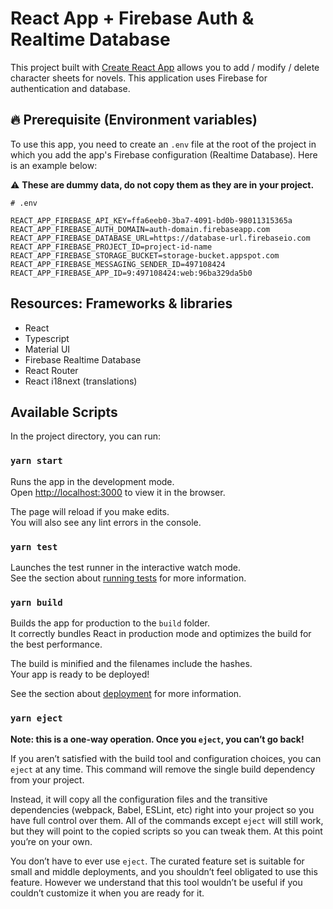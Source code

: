 # React App + Firebase Auth & Realtime Database

This project built with [Create React App](https://github.com/facebook/create-react-app) allows you to add / modify / delete character sheets for novels. This application uses Firebase for authentication and database.

## :fire: Prerequisite (Environment variables)

To use this app, you need to create an `.env` file at the root of the project in which you add the app's Firebase configuration (Realtime Database). Here is an example below:

:warning: **These are dummy data, do not copy them as they are in your project.**

```#!/bin/bash
# .env

REACT_APP_FIREBASE_API_KEY=ffa6eeb0-3ba7-4091-bd0b-98011315365a
REACT_APP_FIREBASE_AUTH_DOMAIN=auth-domain.firebaseapp.com
REACT_APP_FIREBASE_DATABASE_URL=https://database-url.firebaseio.com
REACT_APP_FIREBASE_PROJECT_ID=project-id-name
REACT_APP_FIREBASE_STORAGE_BUCKET=storage-bucket.appspot.com
REACT_APP_FIREBASE_MESSAGING_SENDER_ID=497108424
REACT_APP_FIREBASE_APP_ID=9:497108424:web:96ba329da5b0
```

## Resources: Frameworks & libraries

* React
* Typescript
* Material UI
* Firebase Realtime Database
* React Router
* React i18next (translations)

## Available Scripts

In the project directory, you can run:

### `yarn start`

Runs the app in the development mode.<br />
Open [http://localhost:3000](http://localhost:3000) to view it in the browser.

The page will reload if you make edits.<br />
You will also see any lint errors in the console.

### `yarn test`

Launches the test runner in the interactive watch mode.<br />
See the section about [running tests](https://facebook.github.io/create-react-app/docs/running-tests) for more information.

### `yarn build`

Builds the app for production to the `build` folder.<br />
It correctly bundles React in production mode and optimizes the build for the best performance.

The build is minified and the filenames include the hashes.<br />
Your app is ready to be deployed!

See the section about [deployment](https://facebook.github.io/create-react-app/docs/deployment) for more information.

### `yarn eject`

**Note: this is a one-way operation. Once you `eject`, you can’t go back!**

If you aren’t satisfied with the build tool and configuration choices, you can `eject` at any time. This command will remove the single build dependency from your project.

Instead, it will copy all the configuration files and the transitive dependencies (webpack, Babel, ESLint, etc) right into your project so you have full control over them. All of the commands except `eject` will still work, but they will point to the copied scripts so you can tweak them. At this point you’re on your own.

You don’t have to ever use `eject`. The curated feature set is suitable for small and middle deployments, and you shouldn’t feel obligated to use this feature. However we understand that this tool wouldn’t be useful if you couldn’t customize it when you are ready for it.
